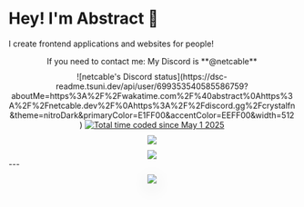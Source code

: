 # Hey! I'm Abstract 👋
I create frontend applications and websites for people!

<div align="center" style="margin-top: 10px">
If you need to contact me: My Discord is **@netcable**
</div>

<div align="center" style="margin-top: 10px">
    ![netcable's Discord status](https://dsc-readme.tsuni.dev/api/user/699353540585586759?aboutMe=https%3A%2F%2Fwakatime.com%2F%40abstract%0Ahttps%3A%2F%2Fnetcable.dev%2F%0Ahttps%3A%2F%2Fdiscord.gg%2Fcrystalfn&theme=nitroDark&primaryColor=E1FF00&accentColor=EEFF00&width=512)
    <a href="https://wakatime.com/@5d94cee4-0f58-46bb-a593-b5e5e1bcc61a"><img src="https://wakatime.com/badge/user/5d94cee4-0f58-46bb-a593-b5e5e1bcc61a.svg" alt="Total time coded since May 1 2025" /></a>
</div>

<div align="center" style="margin-top: 10px">
    <img src="https://lanyard.cnrad.dev/api/699353540585586759?borderRadius=8px&theme=dark">
</div>

<div align="center" style="margin-top: 10px">
    <img src="https://github-readme-stats.vercel.app/api/top-langs/?username=absrtc&layout=compact&theme=highcontrast&hide_border=true%22">
</div>
---

<div align="center">
    <img 
        src="https://github-readme-stats.vercel.app/api?username=absrtc&show_icons=true&theme=dark&hide_border=false&title_color=58A6FF" 
        style="margin: 10px 0; box-shadow: 0 8px 30px rgba(0, 0, 0, 0.12);">
</div>
